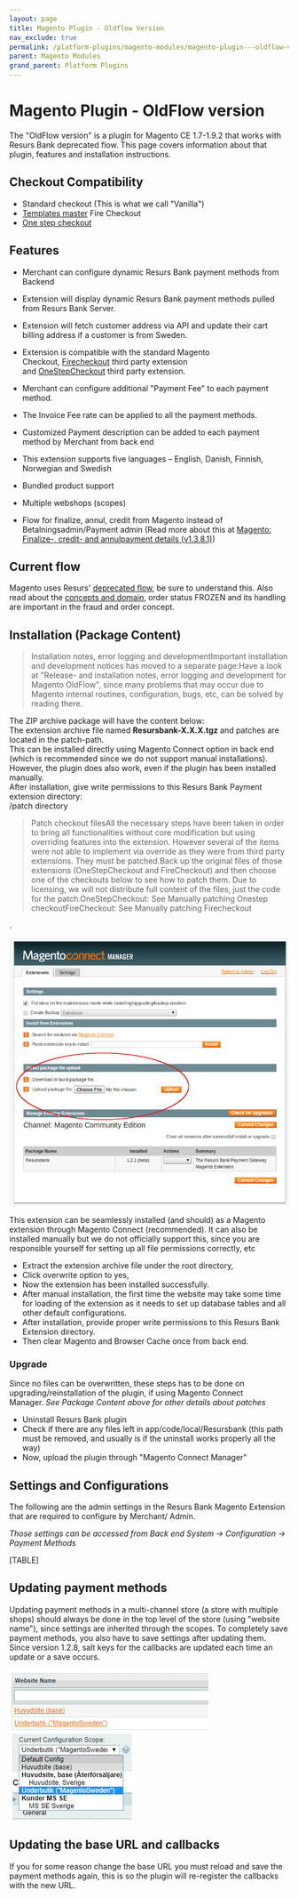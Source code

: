 ```yaml
---
layout: page
title: Magento Plugin - Oldflow Version
nav_exclude: true
permalink: /platform-plugins/magento-modules/magento-plugin---oldflow-version/
parent: Magento Modules
grand_parent: Platform Plugins
---
```




# Magento Plugin - OldFlow version 

The "OldFlow version" is a plugin for Magento CE 1.7-1.9.2 that works
with Resurs Bank deprecated flow. This page covers information about
that plugin, features and installation instructions.

## Checkout Compatibility
- Standard checkout (This is what we call "Vanilla")
- [Templates master](http://templates-master.com/) Fire Checkout
- [One step checkout](http://www.onestepcheckout.com/)

## Features
- Merchant can configure dynamic Resurs Bank payment methods from
  Backend

- Extension will display dynamic Resurs Bank payment methods pulled from
  Resurs Bank Server.

- Extension will fetch customer address via API and update their cart
  billing address if a customer is from Sweden.

- Extension is compatible with the standard Magento
  Checkout, [Firecheckout](http://firecheckout.com/) third party
  extension and [OneStepCheckout](http://www.onestepcheckout.com/) third
  party extension.

- Merchant can configure additional "Payment Fee" to each payment
  method.

- The Invoice Fee rate can be applied to all the payment methods.

- Customized Payment description can be added to each payment method by
  Merchant from back end

- This extension supports five languages – English, Danish, Finnish,
  Norwegian and Swedish

- Bundled product support

- Multiple webshops (scopes)

- Flow for finalize, annul, credit from Magento instead of
  Betalningsadmin/Payment admin (Read more about this at [Magento:
  Finalize-, credit- and annulpayment details (v1.3.8.1)](3441540))

## Current flow
Magento uses Resurs' [deprecated
flow](https://test.resurs.com/docs/display/DD/Shop+Flow+Chart), be sure
to understand this. Also read about the [concepts and
domain](concepts-and-domain), order status FROZEN and its handling are
important in the fraud and order concept.

## Installation (Package Content)

> Installation notes, error logging and developmentImportant
> installation and development notices has moved to a separate page:Have
> a look at "Release- and installation notes, error logging and
> development for Magento OldFlow", since many problems that may occur
> due to Magento internal routines, configuration, bugs, etc, can be
> solved by reading there.

The ZIP archive package will have the content below:  
The extension archive file named **Resursbank-X.X.X.tgz** and patches
are located in the patch-path.  
This can be installed directly using Magento Connect option in back end
(which is recommended since we do not support manual installations).
However, the plugin does also work, even if the plugin has been
installed manually.  
After installation, give write permissions to this Resurs Bank Payment
extension directory:  
/patch directory

> Patch checkout filesAll the necessary steps have been taken in order
> to bring all functionalities without core modification but using
> overriding features into the extension. However several of the items
> were not able to implement via override as they were from third party
> extensions. They must be patched.Back up the original files of those
> extensions (OneStepCheckout and FireCheckout) and then choose one of
> the checkouts below to see how to patch them. Due to licensing, we
> will not distribute full content of the files, just the code for the
> patch.OneStepCheckout: See Manually patching Onestep
> checkoutFireCheckout: See Manually patching Firecheckout

.

![](../../../../attachments/1476277/2818058.png)  

This extension can be seamlessly installed (and should) as a Magento
extension through Magento Connect (recommended). It can also be
installed manually but we do not officially support this, since you are
responsible yourself for setting up all file permissions correctly, etc

- Extract the extension archive file under the root directory,
- Click overwrite option to yes, 
- Now the extension has been installed successfully. 
- After manual installation, the first time the website may take some
  time for loading of the extension as it needs to set up database
  tables and all other default configurations. 
- After installation, provide proper write permissions to this Resurs
  Bank Extension directory. 
- Then clear Magento and Browser Cache once from back end.

### Upgrade
Since no files can be overwritten, these steps has to be done on
upgrading/reinstallation of the plugin, if using Magento Connect
Manager. *See Package Content above for other details about patches*

- Uninstall Resurs Bank plugin
- Check if there are any files left in app/code/local/Resursbank (this
  path must be removed, and usually is if the uninstall works properly
  all the way)
- Now, upload the plugin through "Magento Connect Manager"

## Settings and Configurations
The following are the admin settings in the Resurs Bank Magento
Extension that are required to configure by Merchant/ Admin.

*Those settings can be accessed from Back end System -\> Configuration
-\> Payment Methods*

[TABLE]

##  Updating payment methods
Updating payment methods in a multi-channel store (a store with multiple
shops) should always be done in the top level of the store (using
"website name"), since settings are inherited through the scopes. To
completely save payment methods, you also have to save settings after
updating them. Since version 1.2.8, salt keys for the callbacks are
updated each time an update or a save occurs.

![](../../../../attachments/1476277/3801106.png)![](../../../../attachments/1476277/3801107.png)

## Updating the base URL and callbacks
If you for some reason change the base URL you must reload and save the
payment methods again, this is so the plugin will re-register the
callbacks with the new URL.

